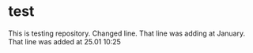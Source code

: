 # test
This is testing repository.
Changed line.
That line was adding at January.
That line was added at 25.01 10:25
